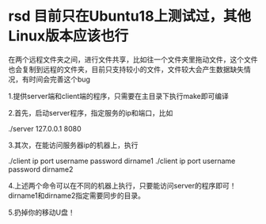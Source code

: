 # rsd 目前只在Ubuntu18上测试过，其他Linux版本应该也行
在两个远程文件夹之间，进行文件共享，比如往一个文件夹里拖动文件，这个文件也会复制到远程的文件夹，目前只支持较小的文件，文件较大会产生数据缺失情况，有时间会完善这个bug

1.提供server端和client端的程序，只需要在主目录下执行make即可编译

2.首先，启动server程序，指定服务的ip和端口，比如

./server 127.0.0.1 8080

3.其次，在能访问服务器ip的机器上，执行

./client ip port username password dirname1
./client ip port username password dirname2

4.上述两个命令可以在不同的机器上执行，只要能访问server的程序即可！dirname1和dirname2指定需要同步的目录。

5.扔掉你的移动U盘！


